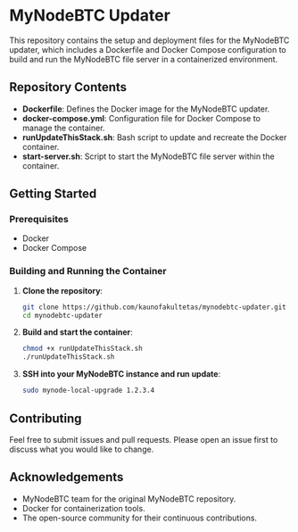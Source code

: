 # MyNodeBTC Updater

This repository contains the setup and deployment files for the MyNodeBTC updater, which includes a Dockerfile and Docker Compose configuration to build and run the MyNodeBTC file server in a containerized environment.

## Repository Contents

- **Dockerfile**: Defines the Docker image for the MyNodeBTC updater.
- **docker-compose.yml**: Configuration file for Docker Compose to manage the container.
- **runUpdateThisStack.sh**: Bash script to update and recreate the Docker container.
- **start-server.sh**: Script to start the MyNodeBTC file server within the container.

## Getting Started

### Prerequisites

- Docker
- Docker Compose

### Building and Running the Container

1. **Clone the repository**:
    ```sh
    git clone https://github.com/kaunofakultetas/mynodebtc-updater.git
    cd mynodebtc-updater
    ```

2. **Build and start the container**:
    ```sh
    chmod +x runUpdateThisStack.sh
    ./runUpdateThisStack.sh
    ```

3. **SSH into your MyNodeBTC instance and run update**:
    ```sh
    sudo mynode-local-upgrade 1.2.3.4
    ```
    
## Contributing

Feel free to submit issues and pull requests. Please open an issue first to discuss what you would like to change.

## Acknowledgements

- MyNodeBTC team for the original MyNodeBTC repository.
- Docker for containerization tools.
- The open-source community for their continuous contributions.
